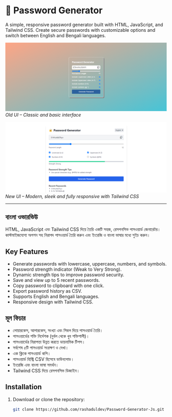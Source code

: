 # 🔐 Password Generator

A simple, responsive password generator built with HTML, JavaScript, and Tailwind CSS. Create secure passwords with customizable options and switch between English and Bengali languages.

![Old UI](./img/old-ux.png)
*Old UI – Classic and basic interface*

![New UI](./img/new-ux.png)
*New UI – Modern, sleek and fully responsive with Tailwind CSS*

---

## বাংলা ওভারভিউ

HTML, JavaScript এবং Tailwind CSS দিয়ে তৈরি একটি সহজ, রেসপনসিভ পাসওয়ার্ড জেনারেটর। কাস্টমাইজযোগ্য অপশন সহ নিরাপদ পাসওয়ার্ড তৈরি করুন এবং ইংরেজি ও বাংলা ভাষার মধ্যে সুইচ করুন।

## Key Features

- Generate passwords with lowercase, uppercase, numbers, and symbols.
- Password strength indicator (Weak to Very Strong).
- Dynamic strength tips to improve password security.
- Save and view up to 5 recent passwords.
- Copy password to clipboard with one click.
- Export password history as CSV.
- Supports English and Bengali languages.
- Responsive design with Tailwind CSS.

## মূল ফিচার

- লোয়ারকেস, আপারকেস, সংখ্যা এবং সিম্বল দিয়ে পাসওয়ার্ড তৈরি।
- পাসওয়ার্ডের শক্তি নির্দেশক (দুর্বল থেকে খুব শক্তিশালী)।
- পাসওয়ার্ডের নিরাপত্তা উন্নত করতে ডায়নামিক টিপস।
- সর্বশেষ ৫টি পাসওয়ার্ড সংরক্ষণ ও দেখা।
- এক ক্লিকে পাসওয়ার্ড কপি।
- পাসওয়ার্ড হিস্ট্রি CSV হিসেবে ডাউনলোড।
- ইংরেজি এবং বাংলা ভাষা সমর্থন।
- Tailwind CSS দিয়ে রেসপনসিভ ডিজাইন।

## Installation

1. Download or clone the repository:
   ```bash
   git clone https://github.com/rashaduldev/Password-Generator-Js.git
